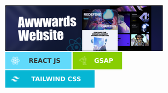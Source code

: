 #

![Project Screenshot](./public/img/ard.png)
       ![Alt text](./public/img/reac.svg) ![Alt text](./public/img/gsap.svg) ![Alt text](./public/img/tailwind.svg)

